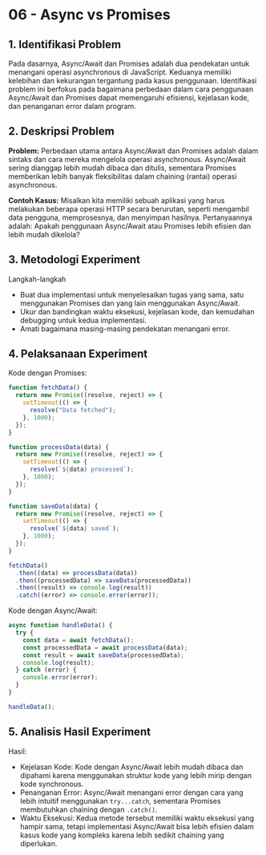 # 06 - Async vs Promises

## 1. Identifikasi Problem

Pada dasarnya, Async/Await dan Promises adalah dua pendekatan untuk menangani operasi asynchronous di JavaScript. Keduanya memiliki kelebihan dan kekurangan tergantung pada kasus penggunaan. Identifikasi problem ini berfokus pada bagaimana perbedaan dalam cara penggunaan Async/Await dan Promises dapat memengaruhi efisiensi, kejelasan kode, dan penanganan error dalam program.

## 2. Deskripsi Problem

**Problem:** Perbedaan utama antara Async/Await dan Promises adalah dalam sintaks dan cara mereka mengelola operasi asynchronous. Async/Await sering dianggap lebih mudah dibaca dan ditulis, sementara Promises memberikan lebih banyak fleksibilitas dalam chaining (rantai) operasi asynchronous.

**Contoh Kasus:** Misalkan kita memiliki sebuah aplikasi yang harus melakukan beberapa operasi HTTP secara berurutan, seperti mengambil data pengguna, memprosesnya, dan menyimpan hasilnya. Pertanyaannya adalah: Apakah penggunaan Async/Await atau Promises lebih efisien dan lebih mudah dikelola?

## 3. Metodologi Experiment

Langkah-langkah

- Buat dua implementasi untuk menyelesaikan tugas yang sama, satu menggunakan Promises dan yang lain menggunakan Async/Await.
- Ukur dan bandingkan waktu eksekusi, kejelasan kode, dan kemudahan debugging untuk kedua implementasi.
- Amati bagaimana masing-masing pendekatan menangani error.

## 4. Pelaksanaan Experiment

Kode dengan Promises:

```js
function fetchData() {
  return new Promise((resolve, reject) => {
    setTimeout(() => {
      resolve("Data fetched");
    }, 1000);
  });
}

function processData(data) {
  return new Promise((resolve, reject) => {
    setTimeout(() => {
      resolve(`${data} processed`);
    }, 1000);
  });
}

function saveData(data) {
  return new Promise((resolve, reject) => {
    setTimeout(() => {
      resolve(`${data} saved`);
    }, 1000);
  });
}

fetchData()
  .then((data) => processData(data))
  .then((processedData) => saveData(processedData))
  .then((result) => console.log(result))
  .catch((error) => console.error(error));
```

Kode dengan Async/Await:

```js
async function handleData() {
  try {
    const data = await fetchData();
    const processedData = await processData(data);
    const result = await saveData(processedData);
    console.log(result);
  } catch (error) {
    console.error(error);
  }
}

handleData();
```

## 5. Analisis Hasil Experiment

Hasil:

- Kejelasan Kode: Kode dengan Async/Await lebih mudah dibaca dan dipahami karena menggunakan struktur kode yang lebih mirip dengan kode synchronous.
- Penanganan Error: Async/Await menangani error dengan cara yang lebih intuitif menggunakan `try...catch`, sementara Promises membutuhkan chaining dengan `.catch()`.
- Waktu Eksekusi: Kedua metode tersebut memiliki waktu eksekusi yang hampir sama, tetapi implementasi Async/Await bisa lebih efisien dalam kasus kode yang kompleks karena lebih sedikit chaining yang diperlukan.
